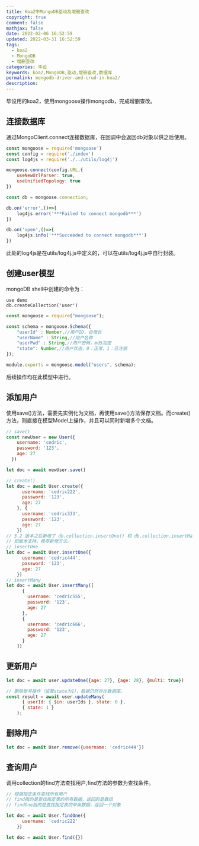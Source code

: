 ```yaml
---
title: Koa2中MongoDB驱动及增删查改
copyright: true
comment: false
mathjax: false
date: 2022-02-06 16:52:59
updated: 2022-03-31 16:52:59
tags:
  - koa2
  - MongoDB
  - 增删查改
categories: 毕设
keywords: koa2,MongoDB,驱动,增删查改,数据库
permalink: mongodb-driver-and-crud-in-koa2/
description:
---
```

毕设用的koa2，使用mongoose操作mongodb，完成增删查改。

<!--more-->
## 连接数据库

通过MongoClient.connect连接数据库，在回调中会返回db对象以供之后使用。

```javascript
const mongoose = require('mongoose')
const config = require('./index')
const log4js = require('./../utils/log4j')

mongoose.connect(config.URL,{
    useNewUrlParser: true,
    useUnifiedTopology: true
})

const db = mongoose.connection;

db.on('error',()=>{
    log4js.error('***Failed to connect mongodb***')
})

db.on('open',()=>{
    log4js.info('***Succeeded to connect mongodb***')
})
```

此处的log4js是在utils/log4j.js中定义的，可以在utils/log4j.js中自行封装。

## 创建user模型

mongoDB shell中创建的命令为：

```shell
use demo  
db.createCollection('user')
```

```javascript
const mongoose = require("mongoose");

const schema = mongoose.Schema({
    "userId" : Number,//用户ID，自增长
    "userName" : String,//用户名称
    "userPwd" : String,//用户密码，md5加密
    "state": Number,//用户状态，0：正常，1：已注销
});

module.exports = mongoose.model("users", schema);
```

后续操作均在此模型中进行。

## 添加用户

使用save()方法，需要先实例化为文档，再使用save()方法保存文档。而create()方法，则直接在模型Model上操作，并且可以同时新增多个文档。

```javascript
// save()
const newUser = new User({
    username: 'cedric',
    password: '123',
    age: 27
  })

let doc = await newUser.save()

// create()
let doc = await User.create({
      username: 'cedric222',
      password: '123',
      age: 27
    }, {
      username: 'cedric333',
      password: '123',
      age: 27
    })
// 3.2 版本之后新增了 db.collection.insertOne() 和 db.collection.insertMany()。
// 如版本支持，推荐新增方法。
// insertOne
let doc = await User.insertOne({
      username: 'cedric444',
      password: '123',
      age: 27
    })
// insertMany
let doc = await User.insertMany([
      {
        username: 'cedric555',
        password: '123',
        age: 27
      },
      {
        username: 'cedric666',
        password: '123',
        age: 27
      }
    ])
```

## 更新用户

```javascript
let doc = await user.updateOne({age: 27}, {age: 28}, {multi: true})

// 删除账号操作（设置state为1），数据仍然存在数据库。
const result = await user.updateMany(
      { userId: { $in: userIds }, state: 0 },
      { state: 1 }
    );
```

## 删除用户

```javascript
let doc = await User.remove({username: 'cedric444'})
  ```

## 查询用户

调用collection的find方法查找用户,find方法的参数为查找条件。

```javascript
// 根据指定条件查找所有用户
// find指的是查找指定表的所有数据，返回的是数组
// findOne指的是查找指定表的单条数据，返回一个对象

let doc = await User.findOne({
      username: 'cedric222'
    })

let doc = await User.find({})
  ```
